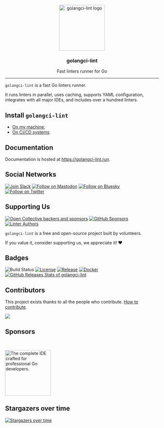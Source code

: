 <p align="center">
  <img alt="golangci-lint logo" src="[assets/go.png](https://raw.githubusercontent.com/golangci/golangci-lint/master/assets/go.png)" height="150" />
  <h3 align="center">golangci-lint</h3>
  <p align="center">Fast linters runner for Go</p>
</p>

---

`golangci-lint` is a fast Go linters runner.

It runs linters in parallel, uses caching, supports YAML configuration,
integrates with all major IDEs, and includes over a hundred linters.

## Install `golangci-lint`

- [On my machine](https://golangci-lint.run/welcome/install/#local-installation);
- [On CI/CD systems](https://golangci-lint.run/welcome/install/#ci-installation).

## Documentation

Documentation is hosted at https://golangci-lint.run.

## Social Networks

[![Join Slack](https://img.shields.io/badge/Slack-4285F4?logo=slack&logoColor=white)](https://gophers.slack.com/archives/CS0TBRKPC)
[![Follow on Mastodon](https://img.shields.io/badge/Mastodon-6364FF?logo=mastodon&logoColor=white)](https://fosstodon.org/@golangcilint)
[![Follow on Bluesky](https://img.shields.io/badge/Bluesky-0a7aff?logo=bluesky&logoColor=white)](https://bsky.app/profile/golangci-lint.run)
[![Follow on Twitter](https://img.shields.io/badge/Twitter-1DA1F2?logo=x&logoColor=white)](https://twitter.com/golangci)

## Supporting Us

[![Open Collective backers and sponsors](https://img.shields.io/badge/OpenCollective-Donate-blue?logo=opencollective&style=for-the-badge)](https://opencollective.com/golangci-lint)
[![GitHub Sponsors](https://img.shields.io/badge/GitHub-Donate-blue?logo=github&style=for-the-badge)](https://github.com/sponsors/golangci)
[![Linter Authors](https://img.shields.io/badge/Linter_Authors-Donate-blue?style=for-the-badge)](https://golangci-lint.run/product/thanks/)

`golangci-lint` is a free and open-source project built by volunteers.

If you value it, consider supporting us, we appreciate it! :heart:

## Badges

![Build Status](https://github.com/golangci/golangci-lint/workflows/CI/badge.svg)
[![License](https://img.shields.io/github/license/golangci/golangci-lint)](/LICENSE)
[![Release](https://img.shields.io/github/release/golangci/golangci-lint.svg)](https://github.com/golangci/golangci-lint/releases/latest)
[![Docker](https://img.shields.io/docker/pulls/golangci/golangci-lint)](https://hub.docker.com/r/golangci/golangci-lint)
[![GitHub Releases Stats of golangci-lint](https://img.shields.io/github/downloads/golangci/golangci-lint/total.svg?logo=github)](https://somsubhra.github.io/github-release-stats/?username=golangci&repository=golangci-lint)

## Contributors

This project exists thanks to all the people who contribute. [How to contribute](https://golangci-lint.run/contributing/quick-start/).

<a href="https://github.com/golangci/golangci-lint/graphs/contributors">
  <img src="https://opencollective.com/golangci-lint/contributors.svg?width=890&button=false&skip=golangcidev,CLAassistant,renovate,fossabot,golangcibot,kortschak,golangci-releaser,dependabot%5Bbot%5D" />
</a>

## Sponsors

<p>&nbsp;</p>
<p float="left">
  <a href="https://www.jetbrains.com/go/?utm_source=OSS&utm_medium=referral&utm_campaign=golangci" target="_blank"><img src="assets/goland.svg" width="150" alt="The complete IDE crafted for professional Go developers."></a>
</p>

## Stargazers over time

[![Stargazers over time](https://starchart.cc/golangci/golangci-lint.svg)](https://starchart.cc/golangci/golangci-lint)
